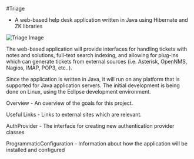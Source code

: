 #Triage
  - A web-based help desk application written in Java using Hibernate and ZK libraries

![Triage Image](http://triage.googlecode.com/files/triage.png)

The web-based application will provide interfaces for handling tickets with notes and solutions, full-text search indexing, and allowing for plug-ins which can generate tickets from external sources (i.e. Asterisk, OpenNMS, Nagios, IMAP, POP3, etc..).

Since the application is written in Java, it will run on any platform that is supported for Java application servers. The initial development is being done on Linux, using the Eclipse development environment.

Overview - An overview of the goals for this project.

Useful Links - Links to external sites which are relevant.

AuthProvider - The interface for creating new authentication provider classes

ProgrammaticConfiguration - Information about how the application will be installed and configured
